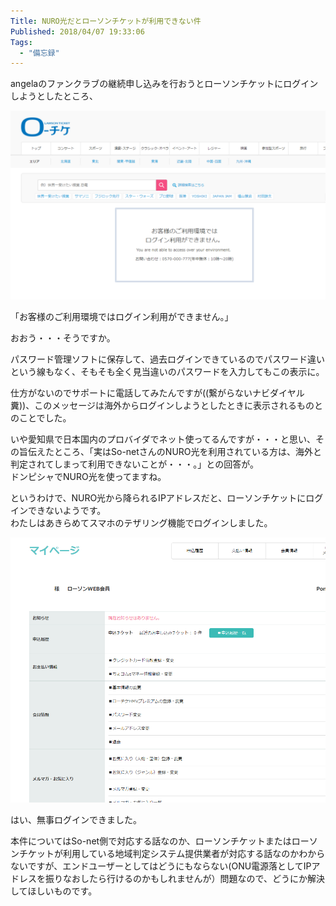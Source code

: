 ```yaml
---
Title: NURO光だとローソンチケットが利用できない件
Published: 2018/04/07 19:33:06
Tags:
  - "備忘録"
---
```

angelaのファンクラブの継続申し込みを行おうとローソンチケットにログインしようとしたところ、 

![](20180407192443.png)   

「お客様のご利用環境ではログイン利用ができません。」  

おおう・・・そうですか。  



パスワード管理ソフトに保存して、過去ログインできているのでパスワード違いという線もなく、そもそも全く見当違いのパスワードを入力してもこの表示に。  

仕方がないのでサポートに電話してみたんですが((繋がらないナビダイヤル糞))、このメッセージは海外からログインしようとしたときに表示されるものとのことでした。  

いや愛知県で日本国内のプロバイダでネット使ってるんですが・・・と思い、その旨伝えたところ、「実はSo-netさんのNURO光を利用されている方は、海外と判定されてしまって利用できないことが・・・。」との回答が。  
ドンピシャでNURO光を使ってますね。  

というわけで、NURO光から降られるIPアドレスだと、ローソンチケットにログインできないようです。  
わたしはあきらめてスマホのテザリング機能でログインしました。  

![](20180407192919.png)   

はい、無事ログインできました。  


本件についてはSo-net側で対応する話なのか、ローソンチケットまたはローソンチケットが利用している地域判定システム提供業者が対応する話なのかわからないですが、エンドユーザーとしてはどうにもならない(ONU電源落としてIPアドレスを振りなおしたら行けるのかもしれませんが）問題なので、どうにか解決してほしいものです。  

